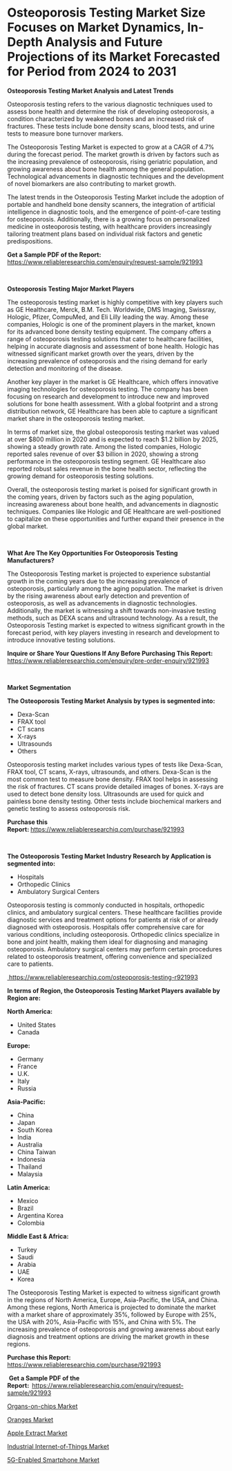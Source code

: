 <p><h1>Osteoporosis Testing Market Size Focuses on Market Dynamics, In-Depth Analysis and Future Projections of its Market Forecasted for Period from 2024 to 2031</h1></p><p><strong>Osteoporosis Testing Market Analysis and Latest Trends</strong></p>
<p><p>Osteoporosis testing refers to the various diagnostic techniques used to assess bone health and determine the risk of developing osteoporosis, a condition characterized by weakened bones and an increased risk of fractures. These tests include bone density scans, blood tests, and urine tests to measure bone turnover markers.</p><p>The Osteoporosis Testing Market is expected to grow at a CAGR of 4.7% during the forecast period. The market growth is driven by factors such as the increasing prevalence of osteoporosis, rising geriatric population, and growing awareness about bone health among the general population. Technological advancements in diagnostic techniques and the development of novel biomarkers are also contributing to market growth.</p><p>The latest trends in the Osteoporosis Testing Market include the adoption of portable and handheld bone density scanners, the integration of artificial intelligence in diagnostic tools, and the emergence of point-of-care testing for osteoporosis. Additionally, there is a growing focus on personalized medicine in osteoporosis testing, with healthcare providers increasingly tailoring treatment plans based on individual risk factors and genetic predispositions.</p></p>
<p><strong>Get a Sample PDF of the Report:&nbsp;</strong> <a href="https://www.reliableresearchiq.com/enquiry/request-sample/921993">https://www.reliableresearchiq.com/enquiry/request-sample/921993</a></p>
<p>&nbsp;</p>
<p><strong>Osteoporosis Testing Major Market Players</strong></p>
<p><p>The osteoporosis testing market is highly competitive with key players such as GE Healthcare, Merck, B.M. Tech. Worldwide, DMS Imaging, Swissray, Hologic, Pfizer, CompuMed, and Eli Lilly leading the way. Among these companies, Hologic is one of the prominent players in the market, known for its advanced bone density testing equipment. The company offers a range of osteoporosis testing solutions that cater to healthcare facilities, helping in accurate diagnosis and assessment of bone health. Hologic has witnessed significant market growth over the years, driven by the increasing prevalence of osteoporosis and the rising demand for early detection and monitoring of the disease.</p><p>Another key player in the market is GE Healthcare, which offers innovative imaging technologies for osteoporosis testing. The company has been focusing on research and development to introduce new and improved solutions for bone health assessment. With a global footprint and a strong distribution network, GE Healthcare has been able to capture a significant market share in the osteoporosis testing market.</p><p>In terms of market size, the global osteoporosis testing market was valued at over $800 million in 2020 and is expected to reach $1.2 billion by 2025, showing a steady growth rate. Among the listed companies, Hologic reported sales revenue of over $3 billion in 2020, showing a strong performance in the osteoporosis testing segment. GE Healthcare also reported robust sales revenue in the bone health sector, reflecting the growing demand for osteoporosis testing solutions.</p><p>Overall, the osteoporosis testing market is poised for significant growth in the coming years, driven by factors such as the aging population, increasing awareness about bone health, and advancements in diagnostic techniques. Companies like Hologic and GE Healthcare are well-positioned to capitalize on these opportunities and further expand their presence in the global market.</p></p>
<p>&nbsp;</p>
<p><strong>What Are The Key Opportunities For Osteoporosis Testing Manufacturers?</strong></p>
<p><p>The Osteoporosis Testing market is projected to experience substantial growth in the coming years due to the increasing prevalence of osteoporosis, particularly among the aging population. The market is driven by the rising awareness about early detection and prevention of osteoporosis, as well as advancements in diagnostic technologies. Additionally, the market is witnessing a shift towards non-invasive testing methods, such as DEXA scans and ultrasound technology. As a result, the Osteoporosis Testing market is expected to witness significant growth in the forecast period, with key players investing in research and development to introduce innovative testing solutions.</p></p>
<p><strong>Inquire or Share Your Questions If Any Before Purchasing This Report:</strong> <a href="https://www.reliableresearchiq.com/enquiry/pre-order-enquiry/921993">https://www.reliableresearchiq.com/enquiry/pre-order-enquiry/921993</a></p>
<p>&nbsp;</p>
<p><strong>Market Segmentation</strong></p>
<p><strong>The Osteoporosis Testing Market Analysis by types is segmented into:</strong></p>
<p><ul><li>Dexa-Scan</li><li>FRAX tool</li><li>CT scans</li><li>X-rays</li><li>Ultrasounds</li><li>Others</li></ul></p>
<p><p>Osteoporosis testing market includes various types of tests like Dexa-Scan, FRAX tool, CT scans, X-rays, ultrasounds, and others. Dexa-Scan is the most common test to measure bone density. FRAX tool helps in assessing the risk of fractures. CT scans provide detailed images of bones. X-rays are used to detect bone density loss. Ultrasounds are used for quick and painless bone density testing. Other tests include biochemical markers and genetic testing to assess osteoporosis risk.</p></p>
<p><strong>Purchase this Report:&nbsp;</strong><a href="https://www.reliableresearchiq.com/purchase/921993">https://www.reliableresearchiq.com/purchase/921993</a></p>
<p>&nbsp;</p>
<p><strong>The Osteoporosis Testing Market Industry Research by Application is segmented into:</strong></p>
<p><ul><li>Hospitals</li><li>Orthopedic Clinics</li><li>Ambulatory Surgical Centers</li></ul></p>
<p><p>Osteoporosis testing is commonly conducted in hospitals, orthopedic clinics, and ambulatory surgical centers. These healthcare facilities provide diagnostic services and treatment options for patients at risk of or already diagnosed with osteoporosis. Hospitals offer comprehensive care for various conditions, including osteoporosis. Orthopedic clinics specialize in bone and joint health, making them ideal for diagnosing and managing osteoporosis. Ambulatory surgical centers may perform certain procedures related to osteoporosis treatment, offering convenience and specialized care to patients.</p></p>
<p><a href="https://www.reliableresearchiq.com/osteoporosis-testing-r921993">&nbsp;https://www.reliableresearchiq.com/osteoporosis-testing-r921993</a></p>
<p><strong>In terms of Region, the Osteoporosis Testing Market Players available by Region are:</strong></p>
<p>
    <p> <strong> North America: </strong>
        <ul>
            <li>United States</li>
            <li>Canada</li>
        </ul>
        </p> 
    <p> <strong> Europe: </strong>
        <ul>
            <li>Germany</li>
            <li>France</li>
            <li>U.K.</li>
            <li>Italy</li>
            <li>Russia</li>
        </ul>
        </p> 
    <p> <strong> Asia-Pacific: </strong>
        <ul>
            <li>China</li>
            <li>Japan</li>
            <li>South Korea</li>
            <li>India</li>
            <li>Australia</li>
            <li>China Taiwan</li>
            <li>Indonesia</li>
            <li>Thailand</li>
            <li>Malaysia</li>
        </ul>
        </p> 
    <p> <strong> Latin America: </strong>
        <ul>
            <li>Mexico</li>
            <li>Brazil</li>
            <li>Argentina Korea</li>
            <li>Colombia</li>
        </ul>
        </p> 
    <p> <strong> Middle East & Africa: </strong>
        <ul>
            <li>Turkey</li>
            <li>Saudi</li>
            <li>Arabia</li>
            <li>UAE</li>
            <li>Korea</li>
        </ul>
    </p>
    </p>
<p><p>The Osteoporosis Testing Market is expected to witness significant growth in the regions of North America, Europe, Asia-Pacific, the USA, and China. Among these regions, North America is projected to dominate the market with a market share of approximately 35%, followed by Europe with 25%, the USA with 20%, Asia-Pacific with 15%, and China with 5%. The increasing prevalence of osteoporosis and growing awareness about early diagnosis and treatment options are driving the market growth in these regions.</p></p>
<p><strong>Purchase this Report: </strong><a href="https://www.reliableresearchiq.com/purchase/921993">https://www.reliableresearchiq.com/purchase/921993</a></p>
<p>&nbsp;<strong>Get a Sample PDF of the Report:&nbsp;&nbsp;</strong><a href="https://www.reliableresearchiq.com/enquiry/request-sample/921993">https://www.reliableresearchiq.com/enquiry/request-sample/921993</a></p>
<p><strong></strong></p>
<p><p><a href="https://github.com/evanArnold06/Market-Research-Report-List-1/blob/main/organs-on-chips-market.md">Organs-on-chips Market</a></p><p><a href="https://medium.com/@rontaybrewer02024/insights-into-the-oranges-market-market-players-market-size-geographical-regions-and-forecast-5b004136ab01">Oranges Market</a></p><p><a href="https://medium.com/@aureliarice/analyzing-apple-extract-market-dynamics-and-growth-drivers-and-forecasted-for-period-from-2024-to-dd8727e0347c">Apple Extract Market</a></p><p><a href="https://github.com/lbird53714/Market-Research-Report-List-5/blob/main/industrial-internet-of-things-market.md">Industrial Internet-of-Things Market</a></p><p><a href="https://github.com/dringals/Market-Research-Report-List-5/blob/main/5g-enabled-smartphone-market.md">5G-Enabled Smartphone Market</a></p></p>